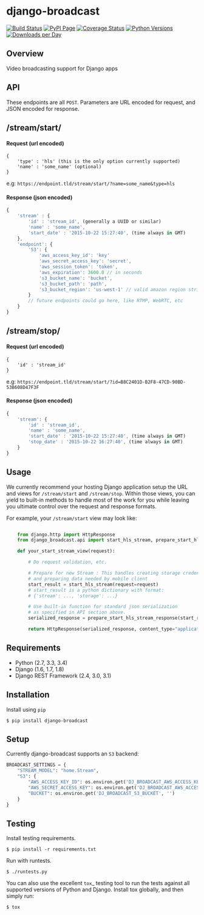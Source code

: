 django-broadcast
======================================

[![Build Status](https://img.shields.io/travis/PerchLive/django-broadcast.svg)](https://travis-ci.org/PerchLive/django-broadcast) [![PyPI Page](https://img.shields.io/pypi/v/django-broadcast.svg)](https://pypi.python.org/pypi/django-broadcast) [![Coverage Status](https://img.shields.io/coveralls/PerchLive/django-broadcast.svg)](https://coveralls.io/github/PerchLive/django-broadcast?branch=master) [![Python Versions](https://img.shields.io/pypi/pyversions/django-broadcast.svg)](https://pypi.python.org/pypi/django-broadcast) [![Downloads per Day](https://img.shields.io/pypi/dd/django-broadcast.svg)](https://pypi.python.org/pypi/django-broadcast)


Overview
--------

Video broadcasting support for Django apps

API
---

These endpoints are all `POST`. Parameters are URL encoded for request, and JSON encoded for response.

## /stream/start/

#### Request (url encoded)

```
{
    'type' : 'hls' (this is the only option currently supported)
	'name' : 'some_name' (optional)
}

```

e.g: `https://endpoint.tld/stream/start/?name=some_name&type=hls`
	

#### Response (json encoded)

```javascript
{
	'stream' : {
		'id' : 'stream_id', (generally a UUID or similar)
		'name' : 'some_name',
		'start_date' : '2015-10-22 15:27:40', (time always in GMT)
	},
	'endpoint': {
		'S3': {
			'aws_access_key_id': 'key'
			'aws_secret_access_key': 'secret',
			'aws_session_token': 'token',
			'aws_expiration': 3600.0 // in seconds
			's3_bucket_name': 'bucket',
			's3_bucket_path': 'path',
			's3_bucket_region': 'us-west-1' // valid amazon region string
		}
		// future endpoints could go here, like RTMP, WebRTC, etc
	}
}

```

## /stream/stop/

#### Request (url encoded)

```
{
	'id' : 'stream_id'
}

```
e.g: `https://endpoint.tld/stream/start/?id=B8C2401D-B2F8-47CD-90BD-53B608D47F3F`
	

#### Response (json encoded)

```javascript
{
    'stream': {
        'id' : 'stream_id',
        'name' : 'some_name',
        'start_date' : '2015-10-22 15:27:40', (time always in GMT)
        'stop_date' : '2015-10-22 16:27:40', (time always in GMT)
    }
}

```

Usage
---
We currently recommend your hosting Django application setup the URL and views for `/stream/start` and `/stream/stop`.
Within those views, you can yield to built-in methods to handle most of the work for you while leaving you ultimate control
over the request and response formats.

For example, your `/stream/start` view may look like:

```python

    from django.http import HttpResponse
    from django_broadcast.api import start_hls_stream, prepare_start_hls_stream_response

    def your_start_stream_view(request):

        # Do request validation, etc.

        # Prepare for new Stream : This handles creating storage credentials
        # and preparing data needed by mobile client
        start_result = start_hls_stream(request=request)
        # start_result is a python dictionary with format:
        # {'stream': ..., 'storage': ...}

        # Use built-in function for standard json serialization
        # as specified in API section above.
        serialized_response = prepare_start_hls_stream_response(start_result)

        return HttpResponse(serialized_response, content_type="application/json")

```


Requirements
------------

-  Python (2.7, 3.3, 3.4)
-  Django (1.6, 1.7, 1.8)
-  Django REST Framework (2.4, 3.0, 3.1)

Installation
------------

Install using `pip`

    $ pip install django-broadcast

Setup
-----

Currently django-broadcast supports an `S3` backend:

```python
BROADCAST_SETTINGS = {
    "STREAM_MODEL": "home.Stream",
    "S3": {
        "AWS_ACCESS_KEY_ID": os.environ.get('DJ_BROADCAST_AWS_ACCESS_KEY', ''),
        "AWS_SECRET_ACCESS_KEY": os.environ.get('DJ_BROADCAST_AWS_ACCESS_SECRET', ''),
        "BUCKET": os.environ.get('DJ_BROADCAST_S3_BUCKET', '')
    }
}

```

Testing
-------

Install testing requirements.

    $ pip install -r requirements.txt

Run with runtests.

    $ ./runtests.py

You can also use the excellent `tox`_ testing tool to run the tests
against all supported versions of Python and Django. Install tox
globally, and then simply run:


    $ tox
